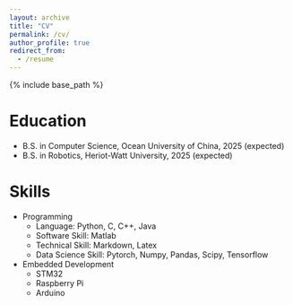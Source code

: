 ```yaml
---
layout: archive
title: "CV"
permalink: /cv/
author_profile: true
redirect_from:
  - /resume
---
```


{% include base_path %}

Education
======
* B.S. in Computer Science, Ocean University of China, 2025 (expected)
* B.S. in Robotics, Heriot-Watt University, 2025 (expected)

  
Skills
======
* Programming
  * Language: Python, C, C++, Java
  * Software Skill: Matlab
  * Technical Skill: Markdown, Latex
  * Data Science Skill: Pytorch, Numpy, Pandas, Scipy, Tensorflow
* Embedded Development
  * STM32
  * Raspberry Pi
  * Arduino
